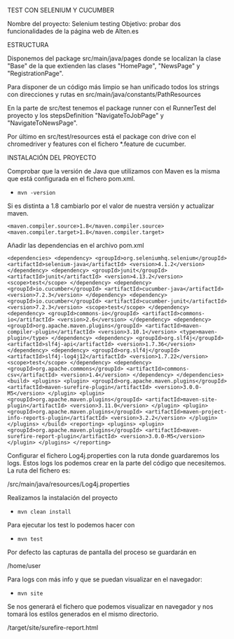 TEST CON SELENIUM Y CUCUMBER

Nombre del proyecto: Selenium testing
Objetivo: probar dos funcionalidades de la página web de Alten.es

ESTRUCTURA

Disponemos del package src/main/java/pages donde se localizan la clase "Base" de la que 
extienden las clases "HomePage", "NewsPage" y "RegistrationPage".

Para disponer de un código más limpio se han unificado todos los strings con direcciones y rutas 
en src/main/java/constants/PathResources

En la parte de src/test tenemos el package runner con el RunnerTest del proyecto y los 
stepsDefinition "NavigateToJobPage" y "NavigateToNewsPage".

Por último en src/test/resources está el package con drive con el chromedriver y features con
el fichero *.feature de cucumber.

INSTALACIÓN DEL PROYECTO

Comprobar que la versión de Java que utilizamos con Maven es la misma que está 
configurada en el fichero pom.xml.

- `mvn -version`

Si es distinta a 1.8 cambiarlo por el valor de nuestra versión y actualizar maven.

    <maven.compiler.source>1.8</maven.compiler.source>
    <maven.compiler.target>1.8</maven.compiler.target>

Añadir las dependencias en el archivo pom.xml

`<dependencies>
        <dependency>
            <groupId>org.seleniumhq.selenium</groupId>
            <artifactId>selenium-java</artifactId>
            <version>4.1.2</version>
        </dependency>
        <dependency>
            <groupId>junit</groupId>
            <artifactId>junit</artifactId>
            <version>4.13.2</version>
            <scope>test</scope>
        </dependency>
        <dependency>
            <groupId>io.cucumber</groupId>
            <artifactId>cucumber-java</artifactId>
            <version>7.2.3</version>
        </dependency>
        <dependency>
            <groupId>io.cucumber</groupId>
            <artifactId>cucumber-junit</artifactId>
            <version>7.2.3</version>
            <scope>test</scope>
        </dependency>
        <dependency>
            <groupId>commons-io</groupId>
            <artifactId>commons-io</artifactId>
            <version>2.6</version>
        </dependency>
        <dependency>
            <groupId>org.apache.maven.plugins</groupId>
            <artifactId>maven-compiler-plugin</artifactId>
            <version>3.10.1</version>
            <type>maven-plugin</type>
        </dependency>
        <dependency>
            <groupId>org.slf4j</groupId>
            <artifactId>slf4j-api</artifactId>
            <version>1.7.36</version>
        </dependency>
        <dependency>
            <groupId>org.slf4j</groupId>
            <artifactId>slf4j-log4j12</artifactId>
            <version>1.7.22</version>
            <scope>test</scope>
        </dependency>
        <dependency>
            <groupId>org.apache.commons</groupId>
            <artifactId>commons-csv</artifactId>
            <version>1.4</version>
        </dependency>
    </dependencies>
    <build>
        <plugins>
            <plugin>
                    <groupId>org.apache.maven.plugins</groupId>
                    <artifactId>maven-surefire-plugin</artifactId>
                    <version>3.0.0-M5</version>
            </plugin>
            <plugin>
                <groupId>org.apache.maven.plugins</groupId>
                <artifactId>maven-site-plugin</artifactId>
                <version>3.11.0</version>
            </plugin>
            <plugin>
                <groupId>org.apache.maven.plugins</groupId>
                <artifactId>maven-project-info-reports-plugin</artifactId>
                <version>3.2.2</version>
            </plugin>
        </plugins>
    </build>
    <reporting>
        <plugins>
            <plugin>
                <groupId>org.apache.maven.plugins</groupId>
                <artifactId>maven-surefire-report-plugin</artifactId>
                <version>3.0.0-M5</version>
            </plugin>
        </plugins>
    </reporting>`

Configurar el fichero Log4j.properties con la ruta donde guardaremos los logs. Estos logs
los podemos crear en la parte del código que necesitemos. La ruta del fichero es:

/src/main/java/resources/Log4j.properties

Realizamos la instalación del proyecto

- `mvn clean install`

Para ejecutar los test lo podemos hacer con

- `mvn test`

Por defecto las capturas de pantalla del proceso se guardarán en

/home/user

Para logs con más info y que se puedan visualizar en el navegador:

- `mvn site`

Se nos generará el fichero que podemos visualizar en navegador y nos tomará los estilos generados en
el mismo directorio.

/target/site/surefire-report.html

